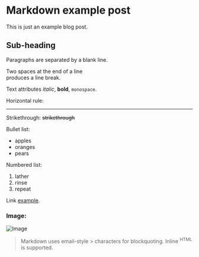 # Markdown example post

<div class="content" markdown="1">

This is just an example blog post.

## Sub-heading

Paragraphs are separated
by a blank line.

Two spaces at the end of a line  
produces a line break.

Text attributes _italic_,
**bold**, `monospace`.

Horizontal rule:

---

Strikethrough:
~~strikethrough~~

Bullet list:

* apples
* oranges
* pears

Numbered list:

  1. lather
  2. rinse
  3. repeat

Link [example](https://www.usertrack.net).

### Image:
![Image](https://www.usertrack.net/img/usertrack_logo.svg "icon")

> Markdown uses email-style > characters for blockquoting.
Inline <sup title="Hypertext Markup Language">HTML</sup> is supported.

</div>